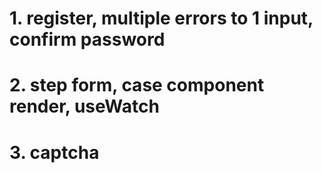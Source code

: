 # 1. register, multiple errors to 1 input, confirm password

# 2. step form, case component render, useWatch

# 3. captcha



